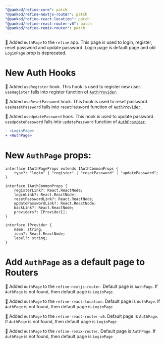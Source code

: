 ```yaml
---
"@pankod/refine-core": patch
"@pankod/refine-nextjs-router": patch
"@pankod/refine-react-location": patch
"@pankod/refine-react-router-v6": patch
"@pankod/refine-remix-router": patch
---
```


🎉 Added `AuthPage` to the `refine` app. This page is used to login, register, reset password and update password. Login page is default page and old `LoginPage` prop is deprecated.

# New Auth Hooks

📌 Added `useRegister` hook. This hook is used to register new user. `useRegister` falls into register function of [`AuthProvider`](https://refine.dev/docs/core/providers/auth-provider/).

📌 Added `useResetPassword` hook. This hook is used to reset password. `useResetPassword` falls into `resetPassword` function of [`AuthProvider`](https://refine.dev/docs/core/providers/auth-provider/).

📌 Added `useUpdatePassword` hook. This hook is used to update password. `useUpdatePassword` falls into `updatePassword` function of [`AuthProvider`](https://refine.dev/docs/core/providers/auth-provider/).

```diff
- <LoginPage>
+ <AuthPage>
```

# New `AuthPage` props:

```info
interface IAuthPageProps extends IAuthCommonProps {
    type?: "login" | "register" | "resetPassword" | "updatePassword";
}

interface IAuthCommonProps {
    registerLink?: React.ReactNode;
    loginLink?: React.ReactNode;
    resetPasswordLink?: React.ReactNode;
    updatePasswordLink?: React.ReactNode;
    backLink?: React.ReactNode;
    providers?: IProvider[];
}

interface IProvider {
    name: string;
    icon?: React.ReactNode;
    label?: string;
}
```

# Add `AuthPage` as a default page to Routers

📌 Added `AuthPage` to the `refine-nextjs-router`. Default page is `AuthPage`. If `AuthPage` is not found, then default page is `LoginPage`.

📌 Added `AuthPage` to the `refine-react-location`. Default page is `AuthPage`. If `AuthPage` is not found, then default page is `LoginPage`

📌 Added `AuthPage` to the `refine-react-router-v6`. Default page is `AuthPage`. If `AuthPage` is not found, then default page is `LoginPage`

📌 Added `AuthPage` to the `refine-remix-router`. Default page is `AuthPage`. If `AuthPage` is not found, then default page is `LoginPage`
